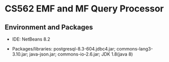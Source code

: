# CS562 EMF and MF Query Processor

## Environment and Packages

- IDE: NetBeans 8.2

- Packages/libraries: postgresql-8.3-604.jdbc4.jar; commons-lang3-3.10.jar; java-json.jar; commons-io-2.6.jar; JDK 1.8(java 8)

##

